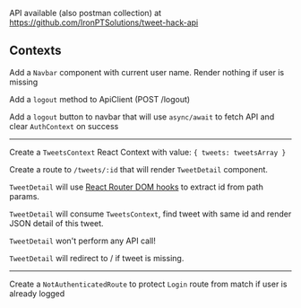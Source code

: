 API available (also postman collection) at https://github.com/IronPTSolutions/tweet-hack-api

## Contexts

Add a `Navbar` component with current user name. Render nothing if user is missing

Add a `logout` method to ApiClient (POST /logout)

Add a `logout` button to navbar that will use `async/await` to fetch API and clear `AuthContext` on success

--------------------

Create a `TweetsContext` React Context with value: `{ tweets: tweetsArray }`

Create a route to `/tweets/:id` that will render `TweetDetail` component.

`TweetDetail` will use [React Router DOM hooks](https://reactrouter.com/web/api/Hooks/useparams) to extract id from path params.

`TweetDetail` will consume `TweetsContext`, find tweet with same id and render JSON detail of this tweet.

`TweetDetail` won't perform any API call!

`TweetDetail` will redirect to / if tweet is missing.

--------------------

Create a `NotAuthenticatedRoute` to protect `Login` route from match if user is already logged
